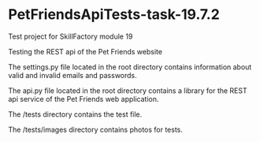 # PetFriendsApiTests-task-19.7.2

Test project for SkillFactory module 19

Testing the REST api of the Pet Friends website

The settings.py file located in the root directory contains information about valid and invalid emails and passwords.

The api.py file located in the root directory contains a library for the REST api service of the Pet Friends web application.

The /tests directory contains the test file.

The /tests/images directory contains photos for tests.
